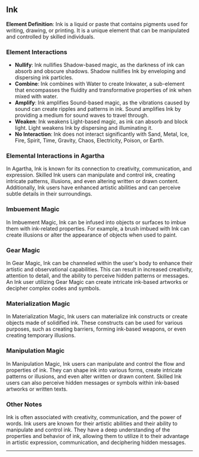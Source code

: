 ## Ink

**Element Definition**: Ink is a liquid or paste that contains pigments used for writing, drawing, or printing. It is a unique element that can be manipulated and controlled by skilled individuals.

### Element Interactions

- **Nullify**: Ink nullifies Shadow-based magic, as the darkness of ink can absorb and obscure shadows. Shadow nullifies Ink by enveloping and dispersing ink particles.
- **Combine**: Ink combines with Water to create Inkwater, a sub-element that encompasses the fluidity and transformative properties of ink when mixed with water.
- **Amplify**: Ink amplifies Sound-based magic, as the vibrations caused by sound can create ripples and patterns in ink. Sound amplifies Ink by providing a medium for sound waves to travel through.
- **Weaken**: Ink weakens Light-based magic, as ink can absorb and block light. Light weakens Ink by dispersing and illuminating it.
- **No Interaction**: Ink does not interact significantly with Sand, Metal, Ice, Fire, Spirit, Time, Gravity, Chaos, Electricity, Poison, or Earth.

### Elemental Interactions in Agartha

In Agartha, Ink is known for its connection to creativity, communication, and expression. Skilled Ink users can manipulate and control ink, creating intricate patterns, illusions, and even altering written or drawn content. Additionally, Ink users have enhanced artistic abilities and can perceive subtle details in their surroundings.

### Imbuement Magic

In Imbuement Magic, Ink can be infused into objects or surfaces to imbue them with ink-related properties. For example, a brush imbued with Ink can create illusions or alter the appearance of objects when used to paint.

### Gear Magic

In Gear Magic, Ink can be channeled within the user's body to enhance their artistic and observational capabilities. This can result in increased creativity, attention to detail, and the ability to perceive hidden patterns or messages. An Ink user utilizing Gear Magic can create intricate ink-based artworks or decipher complex codes and symbols.

### Materialization Magic

In Materialization Magic, Ink users can materialize ink constructs or create objects made of solidified ink. These constructs can be used for various purposes, such as creating barriers, forming ink-based weapons, or even creating temporary illusions.

### Manipulation Magic

In Manipulation Magic, Ink users can manipulate and control the flow and properties of ink. They can shape ink into various forms, create intricate patterns or illusions, and even alter written or drawn content. Skilled Ink users can also perceive hidden messages or symbols within ink-based artworks or written texts.

### Other Notes

Ink is often associated with creativity, communication, and the power of words. Ink users are known for their artistic abilities and their ability to manipulate and control ink. They have a deep understanding of the properties and behavior of ink, allowing them to utilize it to their advantage in artistic expression, communication, and deciphering hidden messages.

------------------------------------------------